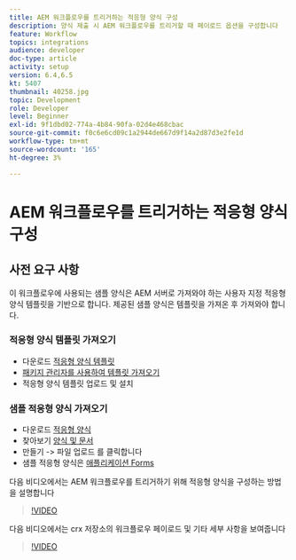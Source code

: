```yaml
---
title: AEM 워크플로우를 트리거하는 적응형 양식 구성
description: 양식 제출 시 AEM 워크플로우를 트리거할 때 페이로드 옵션을 구성합니다
feature: Workflow
topics: integrations
audience: developer
doc-type: article
activity: setup
version: 6.4,6.5
kt: 5407
thumbnail: 40258.jpg
topic: Development
role: Developer
level: Beginner
exl-id: 9f1dbd02-774a-4b84-90fa-02d4e468cbac
source-git-commit: f0c6e6cd09c1a2944de667d9f14a2d87d3e2fe1d
workflow-type: tm+mt
source-wordcount: '165'
ht-degree: 3%

---
```


# AEM 워크플로우를 트리거하는 적응형 양식 구성

## 사전 요구 사항

이 워크플로우에 사용되는 샘플 양식은 AEM 서버로 가져와야 하는 사용자 지정 적응형 양식 템플릿을 기반으로 합니다. 제공된 샘플 양식은 템플릿을 가져온 후 가져와야 합니다.

### 적응형 양식 템플릿 가져오기

* 다운로드 [적응형 양식 템플릿](assets/af-form-template.zip)
* [패키지 관리자를 사용하여 템플릿 가져오기](http://localhost:4502/crx/packmgr/index.jsp)
* 적응형 양식 템플릿 업로드 및 설치

### 샘플 적응형 양식 가져오기

* 다운로드 [적응형 양식](assets/peak-application-form.zip)
* 찾아보기 [양식 및 문서](http://localhost:4502/aem/forms.html/content/dam/formsanddocuments)
* 만들기 -> 파일 업로드 를 클릭합니다
* 샘플 적응형 양식은 [애플리케이션 Forms](http://localhost:4502/aem/forms.html/content/dam/formsanddocuments/applicationforms)

다음 비디오에서는 AEM 워크플로우를 트리거하기 위해 적응형 양식을 구성하는 방법을 설명합니다
>[!VIDEO](https://video.tv.adobe.com/v/40258/?quality=9&learn=on)

다음 비디오에서는 crx 저장소의 워크플로우 페이로드 및 기타 세부 사항을 보여줍니다

>[!VIDEO](https://video.tv.adobe.com/v/40259/?quality=9&learn=on)
